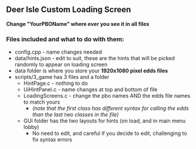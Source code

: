 ## Deer Isle Custom Loading Screen
**Change "YourPBOName" where ever you see it in all files**
### Files included and what to do with them:
* config.cpp - name changes needed
* data/hints.json - edit to suit, these are the hints that will be picked randomly to appear on loading screen
* data folder is where you store your **1920x1080 pixel edds files**
* scripts/3_game  has 3 files and a folder
  * HintPage.c - nothing to do
  * UiHintPanel.c - name changes at top and bottom of file
  * LoadingScreens.c - change the pbo names AND the edds file names to match yours 
    * *(note that the first class has different syntax for calling the edds than the last two classes in the file)*
  * GUI folder has the two layouts for hints (on load, and in main menu lobby) 
    * No need to edit, and careful if you decide to edit, challenging to fix syntax errors
